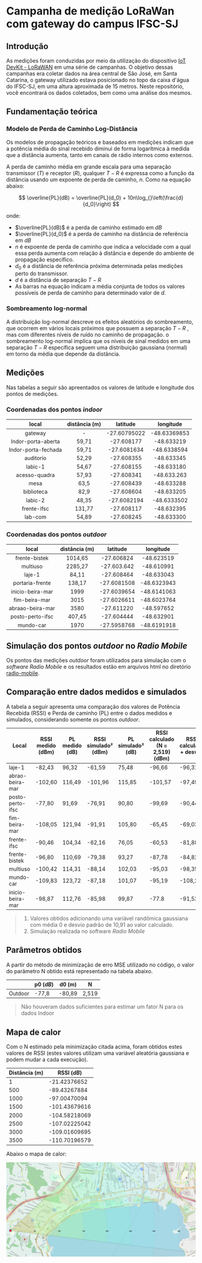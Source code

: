 # Campanha de medição LoRaWan com gateway do campus IFSC-SJ

## Introdução


As medições foram conduzidas por meio da utilização do dispositivo [IoT DevKit - LoRaWAN](https://www.robocore.net/tutoriais/iot-devkit-introducao) em uma série de campanhas. O objetivo dessas campanhas era coletar dados na área central de São José, em Santa Catarina, o gateway utilizado estava posicionado no topo da caixa d'água do IFSC-SJ, em uma altura aproximada de 15 metros. Neste repositório, você encontrará os dados coletados, bem como uma análise dos mesmos.

## Fundamentação teórica

### Modelo de Perda de Caminho Log-Distância

Os modelos de propagação teóricos e baseados em medições indicam que a potência média do sinal recebido diminui de forma logarítmica à medida que a distância aumenta, tanto em canais de rádio internos como externos.

 A perda de caminho média em grande escala para uma separação transmissor ($T$) e receptor ($R$),  qualquer $T-R$ é expressa como a função da distância usando um expoente de perda de caminho, $n$. Como na equação abaixo:



$$ \overline{PL}(dB) = \overline{PL}(d_0) + 10n\log_{}\left(\frac{d}{d_0}\right)
$$

onde:
- $\overline{PL}(dB)$ é a perda de caminho estimado em $dB$
- $\overline{PL}(d_0)$ é a perda de caminho na distância de referência em $dB$
- $n$ é expoente de perda de caminho que indica a velocidade com a qual essa perda aumenta com relação à distância e depende do ambiente de propagação específico.
- $d_0$ é a distância de referência próxima determinada pelas medições perto do transmissor.
- $d$ é a distância de separação $T-R$
- As barras na equação indicam a média conjunta de todos os valores possíveis de perda de caminho para determinado valor de $d$.

### Sombreamento log-normal

<!-- a equação anterior não considera o fato de o ruído ambiental ao redor pode ser diferente em dois locais distintos tendo a mesma separação $T-R$, o que leva a sinais medidos diferentes do valor médio da equação anterior -->

A distribuição log-normal descreve os efeitos aleatórios do sombreamento, que ocorrem em vários locais próximos que possuem a separação $T-R$ , mas com diferentes níveis de ruído no caminho de propagação. o sombreamento log-normal implica que os níveis de sinal medidos em uma separação $T-R$ específica seguem uma distribuição gaussiana (normal) em torno da média que depende da distância.
## Medições

Nas tabelas a seguir são apreentados os valores de latitude e longitude dos pontos de medições.
### Coordenadas dos pontos *indoor*

|        local        | distância (m) |   latitude  |  longitude  |
|:-------------------:|:-------------:|:-----------:|:-----------:|
| gateway             |         -     | -27.60795022| -48.63369853|
| Indor-porta-aberta  |         59,71 | -27.608177  | -48.633219  |
| Indor-porta-fechada |         59,71 | -27.6081634 | -48.6338594 |
| auditorio           |         52,29 | -27.608355  | -48.633345  |
| labic-1             |         54,67 | -27.608155  | -48.633180  |
| acesso-quadra       |         57,93 | -27.608341  | -48.633.263 |
| mesa                |          63,5 | -27.608439  | -48.633288  |
| biblioteca          |          82,9 | -27.608604  | -48.633205  |
| labic-2             |         48,35 | -27.6082194 | -48.6333502 |
| frente-ifsc         |        131,77 | -27.608117  | -48.632395  |
| lab-com             |         54,89 | -27.608245  | -48.633300  |

### Coordenadas dos pontos *outdoor*

|        local        | distância (m) |   latitude  |  longitude  |
|:-------------------:|:-------------:|:-----------:|:-----------:|
| frente-bistek       |       1014,65 | -27.606824  | -48.623519  |
| multiuso            |       2285,27 | -27.603.642 | -48.610991  |
| laje-1              |         84,11 | -27.608464  | -48.633043  |
| portaria-frente     |        138,17 | -27.6081508 | -48.6323943 |
| inicio-beira-mar    |          1999 | -27.6039654 | -48.6141063 |
| fim-beira-mar       |          3015 | -27.6026611 | -48.6023764 |
| abraao-beira-mar    |          3580 | -27.611220  | -48.597652  |
| posto-perto-ifsc    |        407,45 | -27.604444  | -48.632901  |
| mundo-car           |          1970 | -27.5958768 | -48.6191918 |
## Simulação dos pontos *outdoor* no *Radio Mobile*

Os pontos das medições *outdoor* foram utilizados para simulação com o *software* *Radio Mobile* e os resultados estão em arquivos html no diretório [radio-mobile](./radio-mobile/).

## Comparação entre dados medidos e simulados

A tabela a seguir apresenta uma comparação dos valores de Potência Recebida (RSSI) e Perda de caminho (PL) entre o dados medidos e simulados, considerando somente os pontos *outdoor*.

| Local            | RSSI  medido (dBm) | PL  medido (dB) | RSSI  simulado² (dBm) | PL  simulado² (dB) | RSSI calculado  (N = 2,519) (dBm) | RSSI calculado + desvio¹ |
|------------------|--------------------|-----------------|----------------------|-------------------|-----------------------------|---------------------------------|
| laje-1           | -82,43             | 96,32           | -61,59               | 75,48             | -96,66                      | -96,31                          |
| abrao-beira-mar  | -102,60            | 116,49          | -101,96              | 115,85            | -101,57                     | -97,49                          |
| posto-perto-ifsc | -77,80             | 91,69           | -76,91               | 90,80             | -99,69                      | -90,44                          |
| fim-beira-mar    | -108,05            | 121,94          | -91,91               | 105,80            | -65,45                      | -69,03                          |
| frente-ifsc      | -90,46             | 104,34          | -62,16               | 76,05             | -60,53                      | -81,88                          |
| frente-bistek    | -96,80             | 110,69          | -79,38               | 93,27             | -87,78                      | -84,82                          |
| multiuso         | -100,42            | 114,31          | -88,14               | 102,03            | -95,03                      | -98,35                          |
| mundo-car        | -109,83            | 123,72          | -87,18               | 101,07            | -95,19                      | -108,20                         |
| inicio-beira-mar | -98,87             | 112,76          | -85,98               | 99,87             | -77.8                       | -91,53                          |
> 1. Valores obtidos adicionando uma variável randômica gaussiana com média 0 e desvio padrão de 10,91 ao valor calculado.
> 2. Simulação realizada no software *Radio Mobile* 

## Parâmetros obtidos
A partir do método de minimização de erro MSE utilizado no código, o valor do parâmetro N obtido está representado na tabela abaixo.

|        | p0 ($dB$) | d0 (m)  | N     |
|--------|------------|---------|-------|
| Outdoor| -77,8      | -80,89  | 2,519 |
> Não houveram dados suficientes para estimar um fator N para os dados Indoor
## Mapa de calor

Com o N estimado pela minimização citada acima, foram obtidos estes valores de RSSI (estes valores utilizam uma variável aleatória gaussiana e podem mudar a cada execução).

| Distância (m) | RSSI ($dB$)          |
|-----------|---------------|
| 1         | -21.42376652  |
| 500       | -89.43267884  |
| 1000      | -97.00470094  |
| 1500      | -101.43679616 |
| 2000      | -104.58218069 |
| 2500      | -107.02225042 |
| 3000      | -109.01609695 |
| 3500      | -110.70196579 |

Abaixo o mapa de calor:

![](mapa.png)
